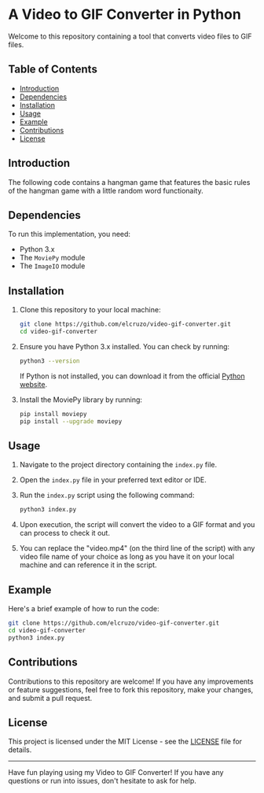 # A Video to GIF Converter in Python

Welcome to this repository containing a tool that converts video files to GIF files.

## Table of Contents

- [Introduction](#introduction)
- [Dependencies](#dependencies)
- [Installation](#installation)
- [Usage](#usage)
- [Example](#example)
- [Contributions](#contributions)
- [License](#license)

## Introduction

The following code contains a hangman game that features the basic rules of the hangman game with a little random word functionaity.

## Dependencies

To run this implementation, you need:

- Python 3.x
- The `MoviePy` module
- The `ImageIO` module

## Installation

1. Clone this repository to your local machine:

   ```bash
   git clone https://github.com/elcruzo/video-gif-converter.git
   cd video-gif-converter
   ```

2. Ensure you have Python 3.x installed. You can check by running:

   ```bash
   python3 --version
   ```

   If Python is not installed, you can download it from the official [Python website](https://www.python.org/downloads/).

3. Install the MoviePy library by running:
    ```bash
   pip install moviepy
   pip install --upgrade moviepy
   ```

## Usage

1. Navigate to the project directory containing the `index.py` file.

2. Open the `index.py` file in your preferred text editor or IDE.

3. Run the `index.py` script using the following command:

   ```bash
   python3 index.py
   ```

6. Upon execution, the script will convert the video to a GIF format and you can process to check it out.

7. You can replace the "video.mp4" (on the third line of the script) with any video file name of your choice as long as you have it on your local machine and can reference it in the script.

## Example

Here's a brief example of how to run the code:

```bash
git clone https://github.com/elcruzo/video-gif-converter.git
cd video-gif-converter
python3 index.py
```

## Contributions

Contributions to this repository are welcome! If you have any improvements or feature suggestions, feel free to fork this repository, make your changes, and submit a pull request.

## License

This project is licensed under the MIT License - see the [LICENSE](LICENSE) file for details.

---

Have fun playing using my Video to GIF Converter! If you have any questions or run into issues, don't hesitate to ask for help.

